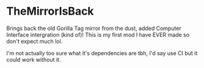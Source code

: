 # TheMirrorIsBack
Brings back the old Gorilla Tag mirror from the dust, added Computer Interface intergration (kind of)!
This is my first mod I have EVER made so don't expect much lol.

I'm not actually too sure what it's dependencies are tbh, I'd say use CI but it could work without it.
